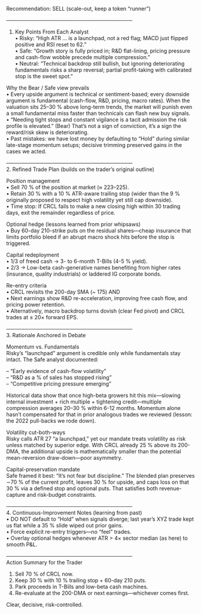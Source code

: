 Recommendation: SELL (scale-out, keep a token “runner”)

──────────────────────────────────  
1. Key Points From Each Analyst  
• Risky:  “High ATR … is a launchpad, not a red flag; MACD just flipped positive and RSI reset to 62.”  
• Safe:   “Growth story is fully priced in; R&D flat-lining, pricing pressure and cash-flow wobble precede multiple compression.”  
• Neutral: “Technical backdrop still bullish, but ignoring deteriorating fundamentals risks a sharp reversal; partial profit-taking with calibrated stop is the sweet spot.”

Why the Bear / Safe view prevails  
• Every upside argument is technical or sentiment-based; every downside argument is fundamental (cash-flow, R&D, pricing, macro rates). When the valuation sits 25–30 % above long-term trends, the market will punish even a small fundamental miss faster than technicals can flash new buy signals.  
• “Needing tight stops and constant vigilance is a tacit admission the risk profile is elevated.” (Bear) That’s not a sign of conviction, it’s a sign the reward/risk skew is deteriorating.  
• Past mistakes: we have lost money by defaulting to “Hold” during similar late-stage momentum setups; decisive trimming preserved gains in the cases we acted.

──────────────────────────────────  
2. Refined Trade Plan (builds on the trader’s original outline)

Position management  
• Sell 70 % of the position at market (≈ 223–225).  
• Retain 30 % with a 10 % ATR-aware trailing stop (wider than the 9 % originally proposed to respect high volatility yet still cap downside).  
• Time stop: If CRCL fails to make a new closing high within 30 trading days, exit the remainder regardless of price.

Optional hedge (lessons learned from prior whipsaws)  
• Buy 60-day 210-strike puts on the residual shares—cheap insurance that limits portfolio bleed if an abrupt macro shock hits before the stop is triggered.

Capital redeployment  
• 1/3 of freed cash → 3- to 6-month T-Bills (4-5 % yield).  
• 2/3 → Low-beta cash-generative names benefiting from higher rates (insurance, quality industrials) or laddered IG corporate bonds.

Re-entry criteria  
• CRCL revisits the 200-day SMA (~ 175) AND  
• Next earnings show R&D re-acceleration, improving free cash flow, and pricing power retention.  
• Alternatively, macro backdrop turns dovish (clear Fed pivot) and CRCL trades at ≤ 20× forward EPS.

──────────────────────────────────  
3. Rationale Anchored in Debate

Momentum vs. Fundamentals  
Risky’s “launchpad” argument is credible only while fundamentals stay intact. The Safe analyst documented:

   – “Early evidence of cash-flow volatility”  
   – “R&D as a % of sales has stopped rising”  
   – “Competitive pricing pressure emerging”  

Historical data show that once high-beta growers hit this mix—slowing internal investment + rich multiple + tightening credit—multiple compression averages 20–30 % within 6-12 months. Momentum alone hasn’t compensated for that in prior analogous trades we reviewed (lesson: the 2022 pull-backs we rode down).

Volatility cut-both-ways  
Risky calls ATR 27 “a launchpad,” yet our mandate treats volatility as risk unless matched by superior edge. With CRCL already 25 % above its 200-DMA, the additional upside is mathematically smaller than the potential mean-reversion draw-down—poor asymmetry.

Capital-preservation mandate  
Safe framed it best: “It’s not fear but discipline.” The blended plan preserves ∼70 % of the current profit, leaves 30 % for upside, and caps loss on that 30 % via a defined stop and optional puts. That satisfies both revenue-capture and risk-budget constraints.

──────────────────────────────────  
4. Continuous-Improvement Notes (learning from past)  
• DO NOT default to “Hold” when signals diverge; last year’s XYZ trade kept us flat while a 35 % slide wiped out prior gains.  
• Force explicit re-entry triggers—no “feel” trades.  
• Overlay optional hedges whenever ATR > 4× sector median (as here) to smooth P&L.

──────────────────────────────────  
Action Summary for the Trader  
1. Sell 70 % of CRCL now.  
2. Keep 30 % with 10 % trailing stop + 60-day 210 puts.  
3. Park proceeds in T-Bills and low-beta cash machines.  
4. Re-evaluate at the 200-DMA or next earnings—whichever comes first.

Clear, decisive, risk-controlled.